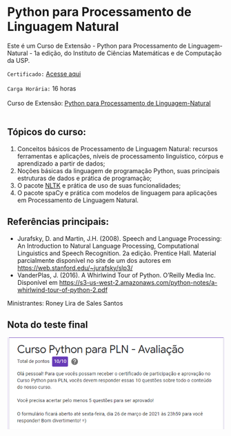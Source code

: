 # Python para Processamento de Linguagem Natural

Este é um Curso de Extensão - Python para Processamento de Linguagem-Natural - 1a edição, do Instituto de Ciências Matemáticas e de Computação da USP.

`Certificado:` [Acesse aqui](https://github.com/masedos/Python-para-Processamento-de-Linguagem-Natural/blob/main/certificadoDigital.pdf)
</br></br>
`Carga Horária:` 16 horas
</br></br>
Curso de Extensão: [Python para Processamento de Linguagem-Natural](https://uspdigital.usp.br/apolo/apoObterAtividade?cod_oferecimentoatv=99626)
</br></br>

## Tópicos do curso:
  1. Conceitos básicos de Processamento de Linguagem Natural: recursos ferramentas e aplicações, níveis de processamento linguístico, córpus e aprendizado a partir de dados;
  2. Noções básicas da linguagem de programação Python, suas principais estruturas de dados e prática de programação;
  3. O pacote [NLTK](https://www.nltk.org/book/) e prática de uso de suas funcionalidades;
  4. O pacote spaCy e prática com modelos de linguagem para aplicações em Processamento de Linguagem Natural.

## Referências principais:
  - Jurafsky, D. and Martin, J.H. (2008). Speech and Language Processing: An Introduction to Natural Language Processing, Computational Linguistics and Speech Recognition. 2a edição. Prentice Hall. Material parcialmente disponível no site de um dos autores em https://web.stanford.edu/~jurafsky/slp3/
  - VanderPlas, J. (2016). A Whirlwind Tour of Python. O’Reilly Media Inc. Disponível em https://s3-us-west-2.amazonaws.com/python-notes/a-whirlwind-tour-of-python-2.pdf


Ministrantes:	Roney Lira de Sales Santos

## Nota do teste final

[![](https://github.com/masedos/Python-para-Processamento-de-Linguagem-Natural/blob/main/result.png)](https://www.linkedin.com/in/masedos/)
